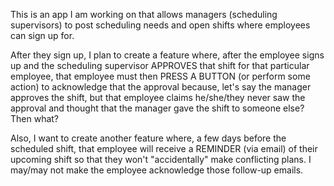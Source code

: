 This is an app I am working on that allows managers (scheduling supervisors) to post scheduling needs and open shifts where employees can sign up for.

After they sign up, I plan to create a feature where, after the employee signs up and the scheduling supervisor APPROVES that shift for that particular employee, that employee must then PRESS A BUTTON (or perform some action) to acknowledge that the approval because, let's say the manager approves the shift, but that employee claims he/she/they never saw the approval and thought that the manager gave the shift to someone else? Then what?

Also, I want to create another feature where, a few days before the scheduled shift, that employee will receive a REMINDER (via email) of their upcoming shift so that they won't "accidentally" make conflicting plans. I may/may not make the employee acknowledge those follow-up emails.
